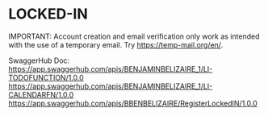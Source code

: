 # LOCKED-IN
IMPORTANT: Account creation and email verification only work as intended with the use of a temporary email. Try https://temp-mail.org/en/.

SwaggerHub Doc: 
https://app.swaggerhub.com/apis/BENJAMINBELIZAIRE_1/LI-TODOFUNCTION/1.0.0
https://app.swaggerhub.com/apis/BENJAMINBELIZAIRE_1/LI-CALENDARFN/1.0.0
https://app.swaggerhub.com/apis/BBENBELIZAIRE/RegisterLockedIN/1.0.0
